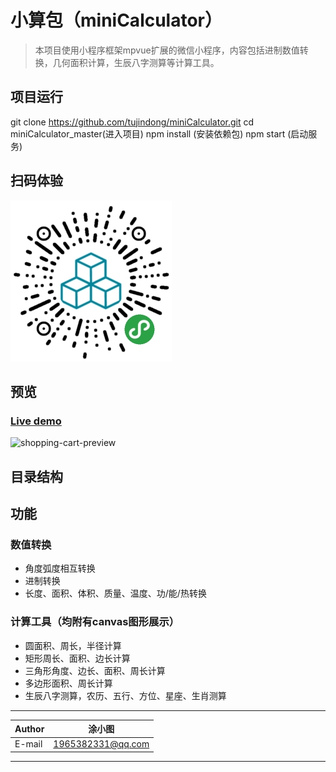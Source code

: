 # 小算包（miniCalculator）

> 本项目使用小程序框架mpvue扩展的微信小程序，内容包括进制数值转换，几何面积计算，生辰八字测算等计算工具。

## 项目运行

  git clone https://github.com/tujindong/miniCalculator.git
  cd miniCalculator_master(进入项目)
  npm install (安装依赖包)
  npm start (启动服务)

## 扫码体验
![小程序码](./static/images/qrcode.jpg)

## 预览

### [Live demo](https://codepen.io/steveliao/pen/eEPwda)

![shopping-cart-preview](img/preview.png)

## 目录结构


## 功能

### 数值转换

- 角度弧度相互转换
- 进制转换
- 长度、面积、体积、质量、温度、功/能/热转换

### 计算工具（均附有canvas图形展示）

- 圆面积、周长，半径计算
- 矩形周长、面积、边长计算
- 三角形角度、边长、面积、周长计算
- 多边形面积、周长计算
- 生辰八字测算，农历、五行、方位、星座、生肖测算

****
	
|Author|涂小图|
|---|---
|E-mail|1965382331@qq.com

****
